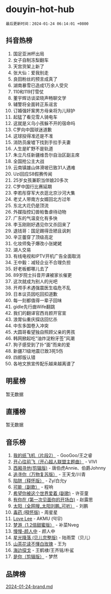 # douyin-hot-hub

`最后更新时间：2024-01-24 06:14:01 +0800`

## 抖音热榜

1. 国足亚洲杯出局
1. 女子自制冻梨翻车
1. 天宫货架上新了
1. 张大仙：爱我别走
1. 良田粉丝的预言成真了
1. 湖南暴雪已造成1万余人受灾
1. 110和119打雪仗
1. 董宇辉访谈梁晓声畅聊文学
1. 辅警将全面转正系谣言
1. 订婚强奸案男方母亲将为儿辩护
1. 起猛了看见雪人骑电车
1. 这就是义乌小孩躲不开的宿命吗
1. C罗向中国球迷道歉
1. 这球投得准还是不准
1. 消防员废墟下找到手拉手夫妻
1. 人生是旷野不是轨道
1. 朱立凡任新疆维吾尔自治区副主席
1. 全国抢公主大战
1. 云南镇雄山体滑坡已致31人遇难
1. Uzi回应S8假赛传闻
1. 25岁女孩兼职当伴娘20多次
1. C罗中国行比赛延期
1. 李若彤穿军大衣逛北京沙河大集
1. 老丈人带南方女婿回北方过年
1. 东北大花仍是顶流
1. 外媒指控幻兽帕鲁虐待动物
1. 广东的气温变化有多快
1. 李玉刚刚好遇见你又杀回来了
1. 退钱哥：国足踢得丑陋且讽刺
1. 辛芷蕾穿了顶级高定
1. 化妆师兔子爆改小张姥姥
1. 湖人交易
1. 有线电视和IPTV开机广告全面取消
1. 王中毅：减轻企业不合理负担
1. 好老板都哪儿去了
1. 89岁院士抖音开课被家长催更
1. 这次就成为别人的光吧
1. 开颅手术遇强震医生临危不乱
1. 日本议员因吃回扣道歉
1. 每一刻都值得一辈子回味
1. gidle先行曲Wife翻跳
1. 我们的翻译官西肖颜开官宣
1. 浪胃仙重庆探店回忆杀
1. 中东多国卷入冲突
1. 大圆哥看望独自照顾父亲的男孩
1. 韩网掀起吃“油炸淀粉牙签”风潮
1. 狗子感受到了扑“面”而来的爱
1. 新疆7.1级地震已致3死5伤
1. 四郎版认错
1. 各地文旅宣传配乐越来越离谱了

## 明星榜

暂无数据

## 直播榜

暂无数据

## 音乐榜

1. [我的纸飞机（片段2）](https://sf3-cdn-tos.douyinstatic.com/obj/tos-cn-ve-2774/oM2ZrKcg2CD5AeRB2gkeXOFB1IxAGJdZPazYHf) - GooGoo/王之睿
1. [开心往前飞（开心超人联盟主题曲）](https://sf86-cdn-tos.douyinstatic.com/obj/tos-cn-ve-2774/9d8fb7c82cf1421fb93a9fe925275e0a) - VIVI
1. [西厢寻他(剪辑版)](https://sf3-cdn-tos.douyinstatic.com/obj/tos-cn-ve-2774/oUsAVfAQKlRNxEv5qxvIB8o5qmIWUcXbzJKJhw) - 唐伯虎Annie、伯爵Johnny
1. [追寻你（万物复苏版）](https://sf3-cdn-tos.douyinstatic.com/obj/tos-cn-ve-2774/oYeAZJsbjIDit9APmBg8u6uDUQnHmoCf3gbo74) - 王天戈/川青
1. [陷阱（释怀版）](https://sf86-cdn-tos.douyinstatic.com/obj/tos-cn-ve-2774/oE8C21LeZrzKLDFfQYgMzx4GAIHageG5IzayY7) - Zy/白允y
1. [可能（副歌）](https://sf86-cdn-tos.douyinstatic.com/obj/tos-cn-ve-2774/cde1731888894259b333569393c2fb51) - 程响
1. [希望你被这个世界爱着 (副歌)](https://sf86-cdn-tos.douyinstatic.com/obj/tos-cn-ve-2774/oUHCmWQfZlE3QQBKBeD8rCFLpJzPgCpImhsxMt) - 许亚童
1. [有你在 (第一次见面你的开场白)](https://sf86-cdn-tos.douyinstatic.com/obj/tos-cn-ve-2774/oAthrQ3ClJBfI57uBoFEgNDYtNCZ0TSYQQfxQ0) - 赵露思
1. [太阳（全网搜_太阳刘鹏_可听）](https://sf86-cdn-tos.douyinstatic.com/obj/tos-cn-ve-2774/ogWbyIQnlBFImVbeDocRdCIYtBHlbJXgfZMvgz) - 刘鹏
1. [毒药 (释怀版)](https://sf86-cdn-tos.douyinstatic.com/obj/tos-cn-ve-2774/oYILMEAzspdZBIzy4frJNB8ZHPHWAhiwowd4Ad) - 周星星
1. [Love Lee](https://sf86-cdn-tos.douyinstatic.com/obj/tos-cn-ve-2774/o05GbkJGbCBTdDnMtB0fwOYgkeZp23vrWQDQBS) - AKMU (악뮤)
1. [梦游（1.2倍甜蜜版）](https://sf86-cdn-tos.douyinstatic.com/obj/tos-cn-ve-2774/o4gyAUm8hwufoEABmwVIiQtHsFuGzAEEWtNMzo) - 补菜Nveg
1. [慢慢-颜人中](https://sf86-cdn-tos.douyinstatic.com/obj/tos-cn-ve-2774/ocjHNfBXdBxQNC8ZGAeoLMFTUgtBg8bkExunDC) - 颜人中
1. [星光降落 (贝儿完整版)](https://sf3-cdn-tos.douyinstatic.com/obj/tos-cn-ve-2774/okwB9hAwyAtsFFkFBzAX1hOOfQuIoMNs0W2Mwr) - 陆雨萱（贝儿）
1. [山茶花读不懂白玫瑰](https://sf86-cdn-tos.douyinstatic.com/obj/tos-cn-ve-2774/osfn8B7DktrRHEPJgPCfDbw7QDQEkwC16BxZg9) - 王为
1. [海边探戈](https://sf6-cdn-tos.douyinstatic.com/obj/tos-cn-ve-2774/os9gE0VQCGqt6VQkZDyBBYvfSDY0QFe3vVmubn) - 王鹤棣/王齐铭/朴鲨
1. [是你（剪辑版）](https://sf86-cdn-tos.douyinstatic.com/obj/tos-cn-ve-2774/46019dae783c4c969944217fe1cfafc4) - 梦然

## 品牌榜

[2024-01-24-brand.md](2024-01-24-brand.md)
